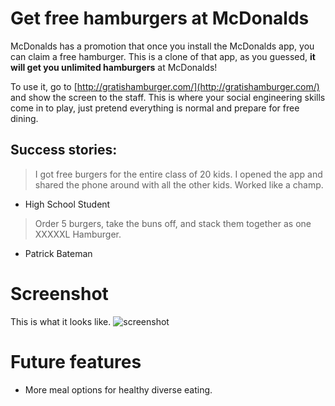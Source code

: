 # Get free hamburgers at McDonalds
McDonalds has a promotion that once you install the McDonalds app, you can claim a free hamburger. This is a clone of that app, as you guessed, **it will get you unlimited hamburgers** at McDonalds!

To use it, go to [http://gratishamburger.com/](http://gratishamburger.com/) and show the screen to the staff. This is where your social engineering skills come in to play, just pretend everything is normal and prepare for free dining.

## Success stories:
> I got free burgers for the entire class of 20 kids. I opened the app and shared the phone around with all the other kids. Worked like a champ. 

- High School Student


> Order 5 burgers, take the buns off, and stack them together as one XXXXXL Hamburger.

- Patrick Bateman

# Screenshot
This is what it looks like.
![screenshot](https://dl.dropboxusercontent.com/s/h3znxzpcw5ov6wg/2014-10-11%20at%2013.51.png?dl=0)

# Future features
- More meal options for healthy diverse eating.
